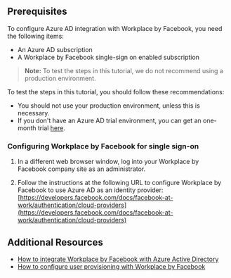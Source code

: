 ## Prerequisites

To configure Azure AD integration with Workplace by Facebook, you need the following items:

- An Azure AD subscription
- A Workplace by Facebook single-sign on enabled subscription

> **Note:**
> To test the steps in this tutorial, we do not recommend using a production environment.

To test the steps in this tutorial, you should follow these recommendations:

- You should not use your production environment, unless this is necessary.
- If you don't have an Azure AD trial environment, you can get an one-month trial [here](https://azure.microsoft.com/pricing/free-trial/).

### Configuring Workplace by Facebook for single sign-on


1. In a different web browser window, log into your Workplace by Facebook company site as an administrator.

2. Follow the instructions at the following URL to configure Workplace by Facebook to use Azure AD as an identity provider: [https://developers.facebook.com/docs/facebook-at-work/authentication/cloud-providers](https://developers.facebook.com/docs/facebook-at-work/authentication/cloud-providers)

## Additional Resources

* [How to integrate Workplace by Facebook with Azure Active Directory](active-directory-saas-workplacebyfacebook-tutorial.md)
* [How to configure user provisioning with Workplace by Facebook](active-directory-saas-workplacebyfacebook-user-provisioning-tutorial.md)




